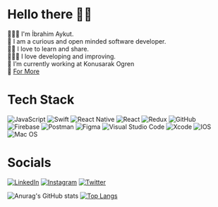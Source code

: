 # Hello there 👋🏻

👨🏼‍💻 I'm İbrahim Aykut. <br>
🧐 I am a curious and open minded software developer. <br>
🤳🏻 I love to learn and share. <br>
👨🏼‍🔧 I love developing and improving. <br>
🔭 I’m currently working at Konusarak Ogren <br> 
:paperclip: [For More](https://ibrahimaykutbas.github.io/)

# Tech Stack
![JavaScript](https://img.shields.io/badge/javascript-%23323330.svg?style=for-the-badge&logo=javascript&logoColor=%23F7DF1E)
![Swift](https://img.shields.io/badge/swift-F54A2A?style=for-the-badge&logo=swift&logoColor=white)
![React Native](https://img.shields.io/badge/react_native-%2320232a.svg?style=for-the-badge&logo=react&logoColor=%2361DAFB)
![React](https://img.shields.io/badge/react-%2320232a.svg?style=for-the-badge&logo=react&logoColor=%2361DAFB)
![Redux](https://img.shields.io/badge/redux-%23593d88.svg?style=for-the-badge&logo=redux&logoColor=white)
![GitHub](https://img.shields.io/badge/github-%23121011.svg?style=for-the-badge&logo=github&logoColor=white)
![Firebase](https://img.shields.io/badge/firebase-%23039BE5.svg?style=for-the-badge&logo=firebase)
![Postman](https://img.shields.io/badge/Postman-FF6C37?style=for-the-badge&logo=postman&logoColor=white)
![Figma](https://img.shields.io/badge/figma-%23F24E1E.svg?style=for-the-badge&logo=figma&logoColor=white)
![Visual Studio Code](https://img.shields.io/badge/Visual%20Studio%20Code-0078d7.svg?style=for-the-badge&logo=visual-studio-code&logoColor=white)
![Xcode](https://img.shields.io/badge/Xcode-007ACC?style=for-the-badge&logo=Xcode&logoColor=white)
![IOS](https://img.shields.io/badge/iOS-000000?style=for-the-badge&logo=ios&logoColor=white)
![Mac OS](https://img.shields.io/badge/mac%20os-000000?style=for-the-badge&logo=macos&logoColor=F0F0F0)

# Socials
[![LinkedIn](https://img.shields.io/badge/linkedin-%230077B5.svg?style=for-the-badge&logo=linkedin&logoColor=white)](https://www.linkedin.com/in/ibrahimaykutbas/)
[![Instagram](https://img.shields.io/badge/Instagram-%23E4405F.svg?style=for-the-badge&logo=Instagram&logoColor=white)](https://instagram.com/ibrahimaykutbas)
[![Twitter](https://img.shields.io/badge/Twitter-%231DA1F2.svg?style=for-the-badge&logo=Twitter&logoColor=white)](https://twitter.com/ibrahimaykutbas)

![Anurag's GitHub stats](https://github-readme-stats.vercel.app/api?username=ibrahimaykutbas&show_icons=true&theme=radical)
[![Top Langs](https://github-readme-stats.vercel.app/api/top-langs/?username=ibrahimaykutbas&layout=compact)](https://github.com/anuraghazra/github-readme-stats)


